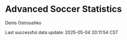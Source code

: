 # Advanced Soccer Statistics
Denis Ostroushko

<!-- gfm -->

Last successful data update: 2025-05-04 20:11:54 CST
